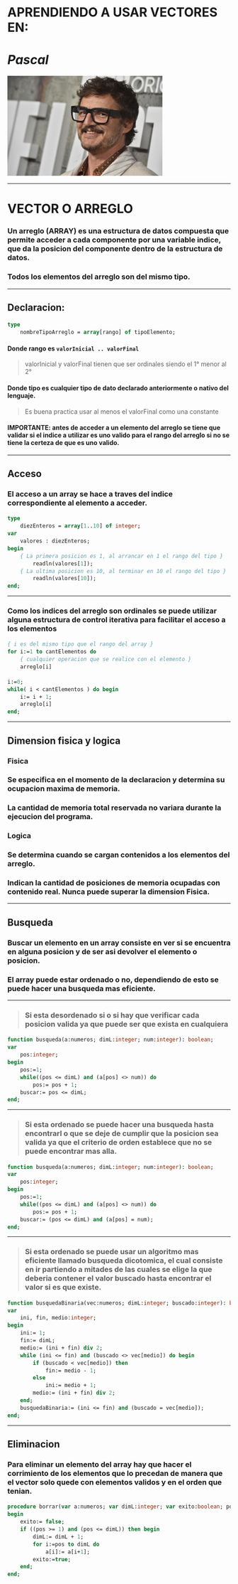 # **APRENDIENDO A USAR VECTORES EN:**
# *Pascal*
<img src='./data/pascal.png' width='350' height='225'>

---
# **VECTOR O ARREGLO**

### Un arreglo (ARRAY) es una estructura de datos compuesta que permite acceder a cada componente por una variable indice, que da la posicion del componente dentro de la estructura de datos.

### Todos los elementos del arreglo son del mismo tipo.

---

## **Declaracion:**
````pascal
type
    nombreTipoArreglo = array[rango] of tipoElemento;
````
#### Donde rango es ` valorInicial .. valorFinal `

> valorInicial y valorFinal tienen que ser ordinales siendo el 1° menor al 2°

#### Donde tipo es cualquier tipo de dato declarado anteriormente o nativo del lenguaje.

> Es buena practica usar al menos el valorFinal como una constante

#### IMPORTANTE: antes de acceder a un elemento del arreglo se tiene que validar si el indice a utilizar es uno valido para el rango del arreglo si no se tiene la certeza de que es uno valido.

---

## **Acceso**

### El acceso a un array se hace a traves del indice correspondiente al elemento a acceder.


````pascal
type
    diezEnteros = array[1..10] of integer;
var
    valores : diezEnteros;
begin
    { La primera posicion es 1, al arrancar en 1 el rango del tipo }
        readln(valores[1]);
    { La ultima posicion es 10, al terminar en 10 el rango del tipo }
        readln(valores[10]);
end;
````

---

### Como los indices del arreglo son ordinales se puede utilizar alguna estructura de control iterativa para facilitar el acceso a los elementos

````pascal
{ i es del mismo tipo que el rango del array }
for i:=1 to cantElementos do
    { cualquier operacion que se realice con el elemento }
    arreglo[i]

i:=0;
while( i < cantElementos ) do begin
    i:= i + 1;
    arreglo[i]
end;
````

---

## **Dimension fisica y logica**

### Fisica

### Se especifica en el momento de la declaracion y determina su ocupacion maxima de memoria.
### La cantidad de memoria total reservada no variara durante la ejecucion del programa.

### Logica

### Se determina cuando se cargan contenidos a los elementos del arreglo.
### Indican la cantidad de posiciones de memoria ocupadas con contenido real. Nunca puede superar la dimension Fisica.

---

## **Busqueda**

### Buscar un elemento en un array consiste en ver si se encuentra en alguna posicion y de ser asi devolver el elemento o posicion.

### El array puede estar ordenado o no, dependiendo de esto se puede hacer una busqueda mas eficiente.

---

> ### Si esta desordenado si o si hay que verificar cada posicion valida ya que puede ser que exista en cualquiera

````pascal
function busqueda(a:numeros; dimL:integer; num:integer): boolean;
var
    pos:integer;
begin
    pos:=1;
    while((pos <= dimL) and (a[pos] <> num)) do
        pos:= pos + 1;
    buscar:= pos <= dimL;
end;
````

---

> ### Si esta ordenado se puede hacer una busqueda hasta encontrarl o que se deje de cumplir que la posicion sea valida ya que el criterio de orden establece que no se puede encontrar mas alla.

````pas
function busqueda(a:numeros; dimL:integer; num:integer): boolean;
var
    pos:integer;
begin
    pos:=1;
    while((pos <= dimL) and (a[pos] <> num)) do
        pos:= pos + 1;
    buscar:= (pos <= dimL) and (a[pos] = num);
end;
````

---

> ### Si esta ordenado se puede usar un algoritmo mas eficiente llamado busqueda dicotomica, el cual consiste en ir partiendo a mitades de las cuales se elige la que deberia contener el valor buscado hasta encontrar el valor si es que existe.

````pas
function busquedaBinaria(vec:numeros; dimL:integer; buscado:integer): boolean;
var
    ini, fin, medio:integer;
begin
    ini:= 1;
    fin:= dimL;
    medio:= (ini + fin) div 2;
    while (ini <= fin) and (buscado <> vec[medio]) do begin
        if (buscado < vec[medio]) then
            fin:= medio - 1;
        else
            ini:= medio + 1;
        medio:= (ini + fin) div 2;
    end;
    busquedaBinaria:= (ini <= fin) and (buscado = vec[medio]);
end;
````

---

## **Eliminacion**

### Para eliminar un elemento del array hay que hacer el corrimiento de los elementos que lo precedan de manera que el vector solo quede con elementos validos y en el orden que tenian.

````pas
procedure borrar(var a:numeros; var dimL:integer; var exito:boolean; pos:integer);
begin
    exito:= false;
    if ((pos >= 1) and (pos <= dimL)) then begin
        dimL:= dimL + 1;
        for i:=pos to dimL do
            a[i]:= a[i+1];
        exito:=true;
    end;
end;
````
